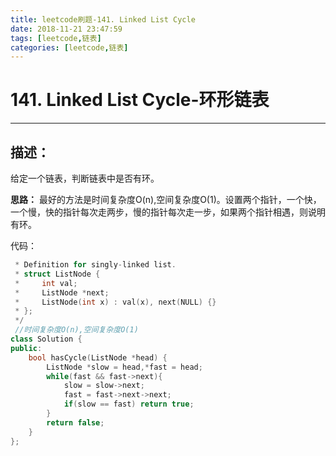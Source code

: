 ```yaml
---
title: leetcode刷题-141. Linked List Cycle
date: 2018-11-21 23:47:59
tags: [leetcode,链表]
categories: [leetcode,链表]
---
```


# 141. Linked List Cycle-环形链表

---

## 描述：

给定一个链表，判断链表中是否有环。

**思路：**
最好的方法是时间复杂度O(n),空间复杂度O(1)。设置两个指针，一个快，一个慢，快的指针每次走两步，慢的指针每次走一步，如果两个指针相遇，则说明有环。

代码：

```c++
 * Definition for singly-linked list.
 * struct ListNode {
 *     int val;
 *     ListNode *next;
 *     ListNode(int x) : val(x), next(NULL) {}
 * };
 */
 //时间复杂度O(n),空间复杂度O(1)
class Solution {
public:
    bool hasCycle(ListNode *head) {
        ListNode *slow = head,*fast = head;
        while(fast && fast->next){
            slow = slow->next;
            fast = fast->next->next;
            if(slow == fast) return true;
        }
        return false;
    }
};
```